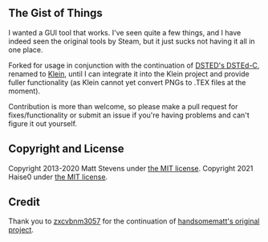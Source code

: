 
## The Gist of Things

I wanted a GUI tool that works. I've seen quite a few things, and I have indeed seen the original tools by Steam, but it just sucks not having it all in one place.

Forked for usage in conjunction with the continuation of [DSTED's DSTEd-C](https://github.com/DST-Tools/DSTEd/), renamed to [Klein](https://github.com/haise0/Klein-DST/), until I can integrate it into the Klein project and provide fuller functionality (as Klein cannot yet convert PNGs to .TEX files at the moment).

Contribution is more than welcome, so please make a pull request for fixes/functionality or submit an issue if you're having problems and can't figure it out yourself.

## Copyright and License

Copyright 2013-2020 Matt Stevens under [the MIT license](LICENSE).
Copyright 2021 Haise0 under [the MIT license](LICENSE). 

## Credit

Thank you to [zxcvbnm3057](https://github.com/zxcvbnm3057) for the continuation of [handsomematt's original project](https://github.com/handsomematt/dont-starve-tools).
